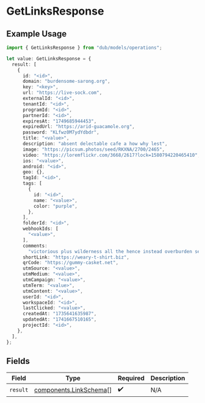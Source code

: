 # GetLinksResponse

## Example Usage

```typescript
import { GetLinksResponse } from "dub/models/operations";

let value: GetLinksResponse = {
  result: [
    {
      id: "<id>",
      domain: "burdensome-sarong.org",
      key: "<key>",
      url: "https://live-sock.com",
      externalId: "<id>",
      tenantId: "<id>",
      programId: "<id>",
      partnerId: "<id>",
      expiresAt: "1749685944453",
      expiredUrl: "https://arid-guacamole.org",
      password: "KLfwz0M7ydYdbdr",
      title: "<value>",
      description: "absent delectable cafe a how why lest",
      image: "https://picsum.photos/seed/RKXNA/2700/2465",
      video: "https://loremflickr.com/3668/2617?lock=1580794220465410",
      ios: "<value>",
      android: "<id>",
      geo: {},
      tagId: "<id>",
      tags: [
        {
          id: "<id>",
          name: "<value>",
          color: "purple",
        },
      ],
      folderId: "<id>",
      webhookIds: [
        "<value>",
      ],
      comments:
        "victorious plus wilderness all the hence instead overburden seagull colorfully surprisingly suddenly avaricious aw bitterly lost",
      shortLink: "https://weary-t-shirt.biz",
      qrCode: "https://gummy-casket.net",
      utmSource: "<value>",
      utmMedium: "<value>",
      utmCampaign: "<value>",
      utmTerm: "<value>",
      utmContent: "<value>",
      userId: "<id>",
      workspaceId: "<id>",
      lastClicked: "<value>",
      createdAt: "1735641635987",
      updatedAt: "1741667510165",
      projectId: "<id>",
    },
  ],
};
```

## Fields

| Field                                                            | Type                                                             | Required                                                         | Description                                                      |
| ---------------------------------------------------------------- | ---------------------------------------------------------------- | ---------------------------------------------------------------- | ---------------------------------------------------------------- |
| `result`                                                         | [components.LinkSchema](../../models/components/linkschema.md)[] | :heavy_check_mark:                                               | N/A                                                              |